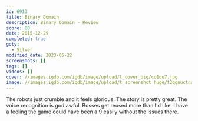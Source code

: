```yaml
---
id: 6913
title: Binary Domain
description: Binary Domain - Review
score: 80
date: 2015-12-29
completed: true
goty:
  - Silver
modified_date: 2023-05-22
screenshots: []
tags: []
videos: []
cover: //images.igdb.com/igdb/image/upload/t_cover_big/co1qu7.jpg
image: //images.igdb.com/igdb/image/upload/t_screenshot_huge/t2qgnuctnayd7biybkcj.jpg
---
```

The robots just crumble and it feels glorious. The story is pretty great. The voice recognition is god awful. Bosses get reused more than I'd like. I have a feeling the game could have been a 9 easily without the issues there.